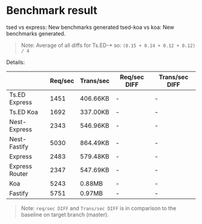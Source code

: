 # Benchmark result

tsed vs express: New benchmarks generated
tsed-koa vs koa: New benchmarks generated.

> Note: 
> Average of all diffs for Ts.ED-* so: `(0.15 + 0.14 + 0.12 + 0.12) / 4`

Details:

|                | Req/sec | Trans/sec | Req/sec DIFF | Trans/sec DIFF |
| -------------- | ------- | --------- | ------------ | -------------- |
| Ts.ED Express  | 1451    | 406.66KB  | -            | -              |
| Ts.ED Koa      | 1692    | 337.00KB  | -            | -              |
| Nest-Express   | 2343    | 546.96KB  | -            | -              |
| Nest-Fastify   | 5030    | 864.49KB  | -            | -              |
| Express        | 2483    | 579.48KB  | -            | -              |
| Express Router | 2347    | 547.69KB  | -            | -              |
| Koa            | 5243    | 0.88MB    | -            | -              |
| Fastify        | 5751    | 0.97MB    | -            | -              |

> Note:
> `req/sec DIFF` and `Trans/sec DIFF` is in comparison to the baseline on target branch (master).